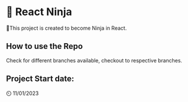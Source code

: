 # 🚀 React Ninja

🥷This project is created to become Ninja in React.

## How to use the Repo

Check for different branches available, checkout to respective branches.

## Project Start date:

⏲️ 11/01/2023
